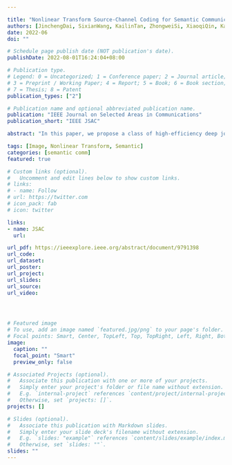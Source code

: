 ```yaml
---

title: "Nonlinear Transform Source-Channel Coding for Semantic Communications"
authors: [JinchengDai, SixianWang, KailinTan, ZhongweiSi, XiaoqiQin, KaiNiu, PingZhang]
date: 2022-06
doi: ""

# Schedule page publish date (NOT publication's date).
publishDate: 2022-08-01T16:24:04+08:00

# Publication type.
# Legend: 0 = Uncategorized; 1 = Conference paper; 2 = Journal article;
# 3 = Preprint / Working Paper; 4 = Report; 5 = Book; 6 = Book section;
# 7 = Thesis; 8 = Patent
publication_types: ["2"]

# Publication name and optional abbreviated publication name.
publication: "IEEE Journal on Selected Areas in Communications"
publication_short: "IEEE JSAC"

abstract: "In this paper, we propose a class of high-efficiency deep joint source-channel coding methods that can closely adapt to the source distribution under the nonlinear transform, it can be collected under the name nonlinear transform source-channel coding (NTSCC). In the considered model, the transmitter first learns a nonlinear analysis transform to map the source data into latent space, then transmits the latent representation to the receiver via deep joint source-channel coding. Our model incorporates the nonlinear transform as a strong prior to effectively extract the source semantic features and provide side information for source-channel coding. Unlike existing conventional deep joint source-channel coding methods, the proposed NTSCC essentially learns both the source latent representation and an entropy model as the prior on the latent representation. Accordingly, novel adaptive rate transmission and hyperprior-aided codec refinement mechanisms are developed to upgrade deep joint source-channel coding. The whole system design is formulated as an optimization problem whose goal is to minimize the end-to-end transmission rate-distortion performance under established perceptual quality metrics. Across test image sources with various resolutions, we find that the proposed NTSCC transmission method generally outperforms both the analog transmission using the standard deep joint source-channel coding and the classical separation-based digital transmission. Notably, the proposed NTSCC method can potentially support future semantic communications due to its content-aware ability and perceptual optimization goal. "

tags: [Image, Nonlinear Transform, Semantic]
categories: [semantic comm]
featured: true

# Custom links (optional).
#   Uncomment and edit lines below to show custom links.
# links:
# - name: Follow
# url: https://twitter.com
# icon_pack: fab
# icon: twitter

links:
- name: JSAC
  url: 

url_pdf: https://ieeexplore.ieee.org/abstract/document/9791398
url_code: 
url_dataset:
url_poster:
url_project: 
url_slides:
url_source: 
url_video:




# Featured image
# To use, add an image named `featured.jpg/png` to your page's folder. 
# Focal points: Smart, Center, TopLeft, Top, TopRight, Left, Right, BottomLeft, Bottom, BottomRight.
image:
  caption: ""
  focal_point: "Smart"
  preview_only: false

# Associated Projects (optional).
#   Associate this publication with one or more of your projects.
#   Simply enter your project's folder or file name without extension.
#   E.g. `internal-project` references `content/project/internal-project/index.md`.
#   Otherwise, set `projects: []`.
projects: []

# Slides (optional).
#   Associate this publication with Markdown slides.
#   Simply enter your slide deck's filename without extension.
#   E.g. `slides: "example"` references `content/slides/example/index.md`.
#   Otherwise, set `slides: ""`.
slides: ""
---
```

